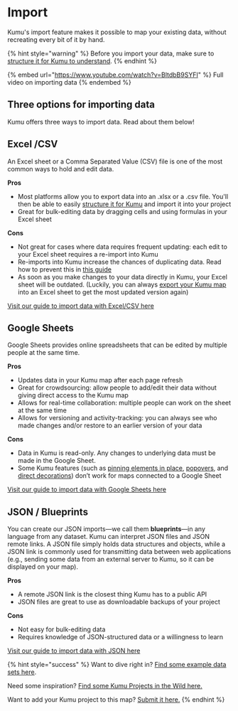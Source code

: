 # Import

Kumu's import feature makes it possible to map your existing data, without recreating every bit of it by hand.&#x20;

{% hint style="warning" %}
Before you import your data, make sure to [structure it for Kumu to understand](import.md).
{% endhint %}

{% embed url="https://www.youtube.com/watch?v=BltdbB9SYFI" %}
Full video on importing data
{% endembed %}

## Three options for importing data

Kumu offers three ways to import data. Read about them below!

## **Excel /CSV**&#x20;

An Excel sheet or a Comma Separated Value (CSV) file is one of the most common ways to hold and edit data. &#x20;

**Pros**

* Most platforms allow you to export data into an .xlsx or a .csv file. You'll then be able to easily [structure it for Kumu](import.md) and import it into your project
* Great for bulk-editing data by dragging cells and using formulas in your Excel sheet

**Cons**&#x20;

* Not great for cases where data requires frequent updating: each edit to your Excel sheet requires a re-import into Kumu
* Re-imports into Kumu increase the chances of duplicating data. Read how to prevent this in [this guide](../../faq/how-do-I-avoid-duplicating-data.md)
* As soon as you make changes to your data directly in Kumu, your Excel sheet will be outdated. (Luckily, you can always [export your Kumu map](../export.md) into an Excel sheet to get the most updated version again)

[Visit our guide to import data with Excel/CSV here](excel-csv.md)

## **Google Sheets**

Google Sheets provides online spreadsheets that can be edited by multiple people at the same time.&#x20;

**Pros**

* Updates data in your Kumu map after each page refresh
* Great for crowdsourcing: allow people to add/edit their data without giving direct access to the Kumu map
* Allows for real-time collaboration: multiple people can work on the sheet at the same time
* Allows for versioning and activity-tracking: you can always see who made changes and/or restore to an earlier version of your data

&#x20;**Cons**

* Data in Kumu is read-only. Any changes to underlying data must be made in the Google Sheet.&#x20;
* Some Kumu features (such as [pinning elements in place](../../faq/how-do-keep-elements-from-moving.md), [popovers](../popovers.md), and [direct decorations](../direct-decorations.md)) don’t work for maps connected to a Google Sheet

[Visit our guide to import data with Google Sheets here](google-sheets.md)

## **JSON / Blueprints**

You can create our JSON imports—we call them **blueprints**—in any language from any dataset. Kumu can interpret JSON files and JSON remote links. A JSON file simply holds data structures and objects, while a JSON link is commonly used for transmitting data between web applications (e.g., sending some data from an external server to Kumu, so it can be displayed on your map).&#x20;

**Pros**

* A remote JSON link is the closest thing Kumu has to a public API
* JSON files are great to use as downloadable backups of your project

**Cons**

* Not easy for bulk-editing data
* Requires knowledge of JSON-structured data or a willingness to learn

[Visit our guide to import data with JSON here](blueprints.md)

{% hint style="success" %}
Want to dive right in? [Find some example data sets here](https://drive.google.com/drive/folders/1\_xoIFJ2snCcxta1Fw8AwrxWCe5YlKXCW?usp=sharing).

Need some inspiration? [Find some Kumu Projects in the Wild here.](https://kumu.io/kumu/projects-in-the-wild#projects-in-the-wild)&#x20;

Want to add your Kumu project to this map? [Submit it here.](https://form.typeform.com/to/aUUuSLnj)&#x20;
{% endhint %}
